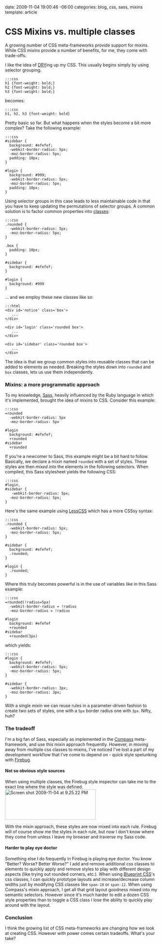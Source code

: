 date: 2009-11-04 19:00:46 -06:00
categories: blog, css, sass, mixins
template: article

# CSS Mixins vs. multiple classes
A growing number of CSS meta-frameworks provide support for mixins. While CSS mixins provide a number of benefits, for me, they come with trade-offs.
<!--more-->

I like the idea of <a href="http://en.wikipedia.org/wiki/Don't_repeat_yourself">DRY</a>ing up my CSS. This usually begins simply by using selector grouping.

    :::css
    h1 {font-weight: bold;}
    h2 {font-weight: bold;}
    h3 {font-weight: bold;}


becomes:

    :::css
    h1, h2, h3 {font-weight: bold}


Pretty basic so far. But what happens when the styles become a bit more complex? Take the following example:

    :::css
    #sidebar {
      background: #efefef;
      -webkit-border-radius: 5px;
      -moz-border-radius: 5px;
      padding: 10px;
    }

    #login {
      background: #999;
      -webkit-border-radius: 5px;
      -moz-border-radius: 5px;
      padding: 10px;
    }



Using selector groups in this case leads to less maintainable code in that you have to keep updating the permutations of selector groups. A common solution is to factor common properties into <a href="http://www.w3.org/TR/CSS2/selector.html#class-html">classes</a>:

    :::css
    .rounded {
      -webkit-border-radius: 5px;
      -moz-border-radius: 5px;
    }

    .box {
      padding: 10px;
    }

    #sidebar {
      background: #efefef;
    }

    #login {
      background: #999
    }



... and we employ these new classes like so:

    :::html
    <div id='notice' class='box'>
       ...
    </div>

    <div id='login' class='rounded box'>
       ...
    </div>

    <div id='sidebar' class='rounded box'>
       ...
    </div>

The idea is that we group common styles into reusable classes that can be added to elements as needed. Breaking the styles down into <code>rounded</code> and <code>box</code> classes, lets us use them independently.

### Mixins: a more programmatic approach

To my knowledge, <a href="http://sass-lang.com/">Sass</a>, heavily influenced by the Ruby language in which it's implemented, brought the idea of mixins to CSS. Consider this example:

    :::css
    =rounded
      -webkit-border-radius: 5px
      -moz-border-radius: 5px

    #login
      background: #efefef;
      +rounded
    #sidebar
      +rounded


If you're a newcomer to Sass, this example might be a bit hard to follow. Basically, we declare a mixin named <code>rounded</code> with a set of styles. These styles are then <em>mixed into</em> the elements in the following selectors. When compiled, this Sass stylesheet yields the following CSS:

    :::css
    #login,
    #sidebar {
       -webkit-border-radius: 5px;
      -moz-border-radius: 5px;
    }


Here's the same example using <a href="http://lesscss.org/">LessCSS</a> which has a more CSSsy syntax:

    :::css
    .rounded {
      -webkit-border-radius: 5px;
      -moz-border-radius: 5px;
    }

    #sidebar {
      background: #efefef;
      .rounded;
    }

    #login {
      .rounded;
    }


Where this truly becomes powerful is in the use of variables like in this Sass example:

    :::css
    =rounded(!radius=5px)
      -webkit-border-radius = !radius
      -moz-border-radius = !radius

    #login
      background: #efefef
      +rounded
    #sidebar
      +rounded(3px)


which yields:

    :::css
    #login {
      background: #efefef;
      -webkit-border-radius: 5px;
      -moz-border-radius: 5px; 
    }

    #sidebar {
      -webkit-border-radius: 3px;
      -moz-border-radius: 3px; 
    }


With a single mixin we can reuse rules in a parameter-driven fashion to create two sets of styles, one with a <code>5px</code> border radius one with <code>3px</code>. Nifty, huh? 

### The tradeoff

I'm a big fan of Sass, especially as implemented in the <a href="http://compass-style.org/">Compass</a> meta-framework, and use this mixin approach frequently. However, in moving away from multiple css classes to mixins, I've noticed I've lost a part of my development workflow that I've come to depend on - quick style spelunking with <a href="http://getfirebug.com">Firebug</a>.

#### Not so obvious style sources

When using multiple classes, the Firebug style inspector can take me to the exact line where the style was defined. 
<a href="http://wynnnetherland.com/wp-content/uploads/2009/11/Screen-shot-2009-11-04-at-9.25.22-PM.png"><img src="http://wynnnetherland.com/wp-content/uploads/2009/11/Screen-shot-2009-11-04-at-9.25.22-PM-300x100.png" alt="Screen shot 2009-11-04 at 9.25.22 PM" title="Screen shot 2009-11-04 at 9.25.22 PM" width="300" height="100" class="aligncenter size-medium wp-image-99" /></a>

With the mixin approach, these styles are now mixed into each rule. Firebug will of course show me the styles in each rule, but now I don't know where they come from unless I leave my browser and traverse my Sass code.

#### Harder to play eye doctor

Something else I do frequently in Firebug is playing eye doctor. You know "Better? Worse? Better Worse?" I add and remove additional css classes to elements to quickly apply and remove styles to play with different design aspects (like trying out rounded corners, etc.). When using <a href="http://blueprintcss.org">Blueprint CSS</a>'s css classes, I can quickly prototype layouts and increase/decrease column widths just by modifying CSS classes like <code>span-10</code> or <code>span-12</code>. When using Compass's mixin approach, I get all that grid layout goodness mixed into my semantic selectors. However since it's much harder to edit a dozen CSS style properties than to toggle a CSS class I lose the ability to quickly play around with the layout.

### Conclusion

I think the growing list of CSS meta-frameworks are changing how we look at creating CSS. However with power comes certain tradeoffs. What's your take?
